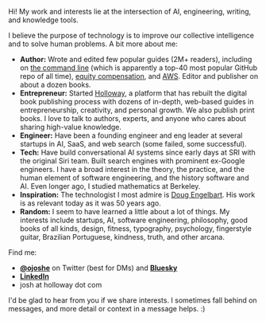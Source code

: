 Hi! My work and interests lie at the intersection of AI, engineering, writing, and knowledge tools.

I believe the purpose of technology is to improve our collective intelligence and to solve human problems. A bit more about me:

- **Author:** Wrote and edited few popular guides (2M+ readers), including on [the command line](https://github.com/jlevy/the-art-of-command-line) (which is apparently a top-40 most popular GitHub repo of all time), [equity compensation](https://www.holloway.com/g/equity-compensation), and [AWS](https://github.com/open-guides/og-aws). Editor and publisher on about a dozen books.
- **Entrepreneur:** Started [Holloway](https://www.holloway.com/catalog), a platform that has rebuilt the digital book publishing process with dozens of in-depth, web-based guides in entrepreneurship, creativity, and personal growth. We also publish print books. I love to talk to authors, experts, and anyone who cares about sharing high-value knowledge.
- **Engineer:** Have been a founding engineer and eng leader at several startups in AI, SaaS, and web search (some failed, some successful). 
- **Tech:** Have build conversational AI systems since early days at SRI with the original Siri team. Built search engines with prominent ex-Google engineers. I have a broad interest in the theory, the practice, and the human element of software engineering, and the history software and AI. Even longer ago, I studied mathematics at Berkeley.
- **Inspiration:** The technologist I most admire is [Doug Engelbart](https://en.wikipedia.org/wiki/Douglas_Engelbart). His work is as relevant today as it was 50 years ago.
- **Random:** I seem to have learned a little about a lot of things. My interests include startups, AI, software engineering, philosophy, good books of all kinds, design, fitness, typography, psychology, fingerstyle guitar, Brazilian Portuguese, kindness, truth, and other arcana.

Find me:
- [**@ojoshe**](https://twitter.com/ojoshe) on Twitter (best for DMs) and [**Bluesky**](https://bsky.app/profile/ojoshe.bsky.social)
- [**LinkedIn**](https://www.linkedin.com/in/jlevy/)
- josh at holloway dot com

I'd be glad to hear from you if we share interests. I sometimes fall behind on messages, and more detail or context in a message helps. :)
